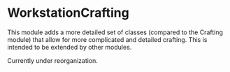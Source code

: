 WorkstationCrafting
============

This module adds a more detailed set of classes (compared to the Crafting module) that allow for more complicated and
detailed crafting. This is intended to be extended by other modules.

Currently under reorganization.